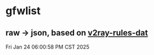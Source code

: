 # gfwlist
## raw -> json, based on [v2ray-rules-dat](https://github.com/Loyalsoldier/v2ray-rules-dat)
Fri Jan 24 06:00:58 PM CST 2025

